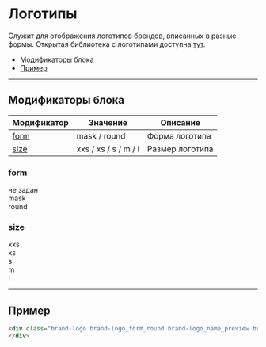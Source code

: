 # Логотипы

<div class="preview">
    <div class="brand-logo brand-logo_form_round brand-logo_name_preview brand-logo_size_m" style="background-image: url('../../assets/doc/content/content-logo/brand-logo_name_preview.svg');">
    </div>
</div>

Служит для отображения логотипов брендов, вписанных в разные формы. Открытая библиотека с логотипами доступна [тут](#).

* [Модификаторы блока](#Модификаторы-блока)
* [Пример](#Пример)

___

## Модификаторы блока

Модификатор     | Значение                   | Описание
--------------- | -------------------------- | -----------
[form](#form)   | mask / round               | Форма логотипа
[size](#size)   | xxs / xs / s / m / l       | Размер логотипа

### form

<div class="tpl-grid tpl-grid_m-columns_6 tpl-grid_col-gap_third tpl-grid_row-gap_third tpl-grid_vertical-align_center decorator decorator_indent-v_xl">
    <div class="tpl-grid__fraction tpl-grid__fraction_m-col_1">
        <div class="text text_size_xl text_view_ghost">не задан</div>
    </div>
    <div class="tpl-grid__fraction tpl-grid__fraction_m-col_5">
        <div class="brand-logo brand-logo_name_preview brand-logo_size_l" style="background-image: url('../../assets/doc/content/content-logo/brand-logo_name_preview.svg');">
        </div>
    </div>
</div>

<div class="tpl-grid tpl-grid_m-columns_6 tpl-grid_col-gap_third tpl-grid_row-gap_third tpl-grid_vertical-align_center decorator decorator_indent-v_xl">
    <div class="tpl-grid__fraction tpl-grid__fraction_m-col_1">
        <div class="text text_size_xl text_view_ghost">mask</div>
    </div>
    <div class="tpl-grid__fraction tpl-grid__fraction_m-col_5">
        <div class="brand-logo brand-logo_form_mask brand-logo_name_preview brand-logo_size_l" style="background-image: url('../../assets/doc/content/content-logo/brand-logo_name_preview.svg');">
        </div>
    </div>
</div>

<div class="tpl-grid tpl-grid_m-columns_6 tpl-grid_col-gap_third tpl-grid_row-gap_third tpl-grid_vertical-align_center decorator decorator_indent-v_xl">
    <div class="tpl-grid__fraction tpl-grid__fraction_m-col_1">
        <div class="text text_size_xl text_view_ghost">round</div>
    </div>
    <div class="tpl-grid__fraction tpl-grid__fraction_m-col_5">
        <div class="brand-logo brand-logo_form_round brand-logo_name_preview brand-logo_size_l" style="background-image: url('../../assets/doc/content/content-logo/brand-logo_name_preview.svg');">
        </div>
    </div>
</div>

### size

<div class="tpl-grid tpl-grid_m-columns_6 tpl-grid_col-gap_third tpl-grid_row-gap_third tpl-grid_vertical-align_center decorator decorator_indent-v_xl">
    <div class="tpl-grid__fraction tpl-grid__fraction_m-col_1">
        <div class="text text_size_xl text_view_ghost">xxs</div>
    </div>
    <div class="tpl-grid__fraction tpl-grid__fraction_m-col_5">
        <div class="brand-logo brand-logo_form_round brand-logo_name_preview brand-logo_size_xxs" style="background-image: url('../../assets/doc/content/content-logo/brand-logo_name_preview.svg');">
        </div>
    </div>
</div>

<div class="tpl-grid tpl-grid_m-columns_6 tpl-grid_col-gap_third tpl-grid_row-gap_third tpl-grid_vertical-align_center decorator decorator_indent-v_xl">
    <div class="tpl-grid__fraction tpl-grid__fraction_m-col_1">
        <div class="text text_size_xl text_view_ghost">xs</div>
    </div>
    <div class="tpl-grid__fraction tpl-grid__fraction_m-col_5">
        <div class="brand-logo brand-logo_form_round brand-logo_name_preview brand-logo_size_xs" style="background-image: url('../../assets/doc/content/content-logo/brand-logo_name_preview.svg');">
        </div>
    </div>
</div>

<div class="tpl-grid tpl-grid_m-columns_6 tpl-grid_col-gap_third tpl-grid_row-gap_third tpl-grid_vertical-align_center decorator decorator_indent-v_xl">
    <div class="tpl-grid__fraction tpl-grid__fraction_m-col_1">
        <div class="text text_size_xl text_view_ghost">s</div>
    </div>
    <div class="tpl-grid__fraction tpl-grid__fraction_m-col_5">
        <div class="brand-logo brand-logo_form_round brand-logo_name_preview brand-logo_size_s" style="background-image: url('../../assets/doc/content/content-logo/brand-logo_name_preview.svg');">
        </div>
    </div>
</div>

<div class="tpl-grid tpl-grid_m-columns_6 tpl-grid_col-gap_third tpl-grid_row-gap_third tpl-grid_vertical-align_center decorator decorator_indent-v_xl">
    <div class="tpl-grid__fraction tpl-grid__fraction_m-col_1">
        <div class="text text_size_xl text_view_ghost">m</div>
    </div>
    <div class="tpl-grid__fraction tpl-grid__fraction_m-col_5">
        <div class="brand-logo brand-logo_form_round brand-logo_name_preview brand-logo_size_m" style="background-image: url('../../assets/doc/content/content-logo/brand-logo_name_preview.svg');">
        </div>
    </div>
</div>

<div class="tpl-grid tpl-grid_m-columns_6 tpl-grid_col-gap_third tpl-grid_row-gap_third tpl-grid_vertical-align_center decorator decorator_indent-v_xl">
    <div class="tpl-grid__fraction tpl-grid__fraction_m-col_1">
        <div class="text text_size_xl text_view_ghost">l</div>
    </div>
    <div class="tpl-grid__fraction tpl-grid__fraction_m-col_5">
        <div class="brand-logo brand-logo_form_round brand-logo_name_preview brand-logo_size_l" style="background-image: url('../../assets/doc/content/content-logo/brand-logo_name_preview.svg');">
        </div>
    </div>
</div>

___

## Пример

<div class="brand-logo brand-logo_form_round brand-logo_name_preview brand-logo_size_m" style="background-image: url('../../assets/doc/content/content-logo/brand-logo_name_preview.svg');">
</div>

``` html
<div class="brand-logo brand-logo_form_round brand-logo_name_preview brand-logo_size_m" style="background-image: url('../../assets/doc/content/content-logo/brand-logo_name_preview.svg');">
</div>
```
